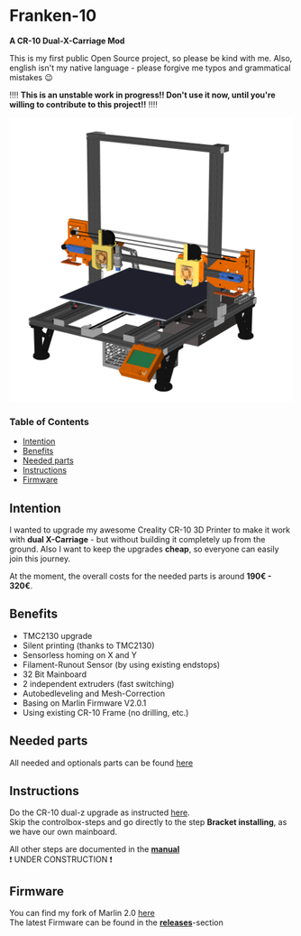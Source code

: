 # Franken-10
**A CR-10 Dual-X-Carriage Mod**

This is my first public Open Source project, so please be kind with me. Also, english isn't my native language - please forgive me typos and grammatical mistakes :wink:

:bangbang::bangbang:
**This is an unstable work in progress!! Don't use it now, until you're willing to contribute to this project!!**
:bangbang::bangbang:

![Franken-10](https://raw.githubusercontent.com/sensenmann/Franken-10/develop/Development/Images/all1.png)

<h3>Table of Contents</h3>
<!-- TOC depthFrom:2 depthTo:6 withLinks:1 updateOnSave:1 orderedList:0 -->

- [Intention](#intention)
- [Benefits](#benefits)
- [Needed parts](#needed-parts)
- [Instructions](#instructions)
- [Firmware](#firmware)

<!-- /TOC -->


## Intention
I wanted to upgrade my awesome Creality CR-10 3D Printer to make it work with **dual X-Carriage** - but without building it completely up from the ground.
Also I want to keep the upgrades **cheap**, so everyone can easily join this journey.

At the moment, the overall costs for the needed parts is around **190€ - 320€**.

## Benefits
- TMC2130 upgrade
- Silent printing (thanks to TMC2130)
- Sensorless homing on X and Y
- Filament-Runout Sensor (by using existing endstops)
- 32 Bit Mainboard
- 2 independent extruders (fast switching)
- Autobedleveling and Mesh-Correction
- Basing on Marlin Firmware V2.0.1
- Using existing CR-10 Frame (no drilling, etc.)



## Needed parts
All needed and optionals parts can be found [here](Parts.md)


## Instructions
Do the CR-10 dual-z upgrade as instructed [here](https://www.sainsmart.com/blogs/news/how-to-install-dual-z-axis-to-upgrade-your-creality-cr-10-3d-printer).  
Skip the controlbox-steps and go directly to the step **Bracket installing**, as we have our own mainboard.

All other steps are documented in the **[manual](Docs)**  
:heavy_exclamation_mark: UNDER CONSTRUCTION :heavy_exclamation_mark:

## Firmware
You can find my fork of Marlin 2.0 [here](https://github.com/sensenmann/Franken-10-Marlin)   
The latest Firmware can be found in the **[releases](../../releases)**-section
